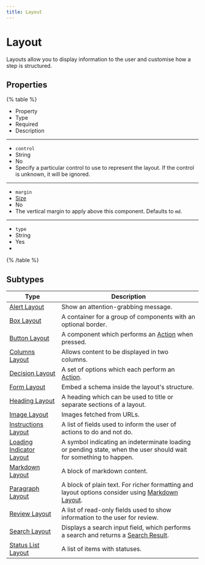 ```yaml
---
title: Layout
---
```


# Layout



Layouts allow you to display information to the user and customise how a step is structured.

## Properties

{% table %}
* Property
* Type
* Required
* Description
---
* `control`
* String
* No
*
  Specify a particular control to use to represent the layout. If the control is unknown, it will be ignored.
---
* `margin`
* [Size](../misc/size#Size)
* No
*
  The vertical margin to apply above this component. Defaults to `md`.
---
* `type`
* String
* Yes
*
{% /table %}
## Subtypes

| Type | Description |
| --- | --- |
| [Alert Layout](alert-layout#Alert-Layout) | Show an attention-grabbing message. |
| [Box Layout](box-layout#Box-Layout) | A container for a group of components with an optional border. |
| [Button Layout](button-layout#Button-Layout) | A component which performs an [Action](../feature/action#Action) when pressed. |
| [Columns Layout](columns-layout#Columns-Layout) | Allows content to be displayed in two columns. |
| [Decision Layout](decision-layout#Decision-Layout) | A set of options which each perform an [Action](../feature/action#Action). |
| [Form Layout](form-layout#Form-Layout) | Embed a schema inside the layout's structure. |
| [Heading Layout](heading-layout#Heading-Layout) | A heading which can be used to title or separate sections of a layout. |
| [Image Layout](image-layout#Image-Layout) | Images fetched from URLs. |
| [Instructions Layout](instructions-layout#Instructions-Layout) | A list of fields used to inform the user of actions to do and not do. |
| [Loading Indicator Layout](loading-indicator-layout#Loading-Indicator-Layout) | A symbol indicating an indeterminate loading or pending state, when the user should wait for something to happen. |
| [Markdown Layout](markdown-layout#Markdown-Layout) | A block of markdown content. |
| [Paragraph Layout](paragraph-layout#Paragraph-Layout) | A block of plain text. For richer formatting and layout options consider using [Markdown Layout](markdown-layout#Markdown-Layout). |
| [Review Layout](review-layout#Review-Layout) | A list of read-only fields used to show information to the user for review. |
| [Search Layout](search-layout#Search-Layout) | Displays a search input field, which performs a search and returns a [Search Result](../responses/search/search-result#Search-Result). |
| [Status List Layout](status-list-layout#Status-List-Layout) | A list of items with statuses. |


